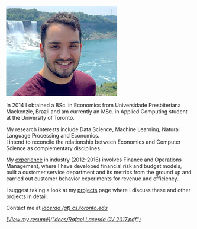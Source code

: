 <p><img width="300p" src="docs/img/profile_2019.jpg"></p>

In 2014 I obtained a BSc. in Economics from Universidade Presbiteriana Mackenzie, Brazil and am currently an MSc. in Applied Computing student at the University of Toronto.

My research interests include Data Science, Machine Learning, Natural Language Processing and Economics.<br> I intend to reconcile the relationship between Economics and Computer Science as complementary disciplines.

My [experience](experience.md) in industry (2012-2016) involves Finance and Operations Management, where I have developed financial risk and budget models, built a customer service department and its metrics from the ground up and carried out customer behavior experiments for revenue and efficiency.

I suggest taking a look at my [projects](projects.md) page where I discuss these and other projects in detail.

Contact me at <u><i><span style="white-space:nowrap">lacerda (at) cs.toronto.edu</span>
  
[View my resumé]("docs/Rafael Lacerda CV 2017.pdf")
